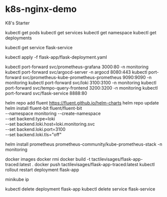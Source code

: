 # k8s-nginx-demo
K8's Starter

kubectl get pods
kubectl get services
kubectl get namespace
kubectl get deployments

kubectl get service flask-service

kubectl apply -f flask-app/flask-deployment.yaml

kubectl port-forward svc/prometheus-grafana 3000:80 -n monitoring
kubectl port-forward svc/argocd-server -n argocd 8080:443
kubectl port-forward svc/prometheus-kube-prometheus-prometheus 9090:9090 -n monitoring
kubectl port-forward svc/loki 3100:3100 -n monitoring
kubectl port-forward svc/tempo-query-frontend 3200:3200 -n monitoring
kubectl port-forward svc/flask-service 8888:80

helm repo add fluent https://fluent.github.io/helm-charts
helm repo update
helm install fluent-bit fluent/fluent-bit \
  --namespace monitoring --create-namespace \
  --set backend.type=loki \
  --set backend.loki.host=loki.monitoring.svc \
  --set backend.loki.port=3100 \
  --set backend.loki.tls="off"

helm install prometheus prometheus-community/kube-prometheus-stack -n monitoring


docker images
docker rmi <imagehash>
docker build -t tactilevisages/flask-app-traced:latest .
docker push tactilevisages/flask-app-traced:latest
kubectl rollout restart deployment flask-app

minikube ip

kubectl delete deployment flask-app
kubectl delete service flask-service